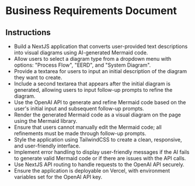 # Business Requirements Document

## Instructions

- Build a NextJS application that converts user-provided text descriptions into visual diagrams using AI-generated Mermaid code.
- Allow users to select a diagram type from a dropdown menu with options: "Process Flow", "EERD", and "System Diagram".
- Provide a textarea for users to input an initial description of the diagram they want to create.
- Include a second textarea that appears after the initial diagram is generated, allowing users to input follow-up prompts to refine the diagram.
- Use the OpenAI API to generate and refine Mermaid code based on the user's initial input and subsequent follow-up prompts.
- Render the generated Mermaid code as a visual diagram on the page using the Mermaid library.
- Ensure that users cannot manually edit the Mermaid code; all refinements must be made through follow-up prompts.
- Style the application using TailwindCSS to create a clean, responsive, and user-friendly interface.
- Implement error handling to display user-friendly messages if the AI fails to generate valid Mermaid code or if there are issues with the API calls.
- Use NextJS API routing to handle requests to the OpenAI API securely.
- Ensure the application is deployable on Vercel, with environment variables set for the OpenAI API key.
